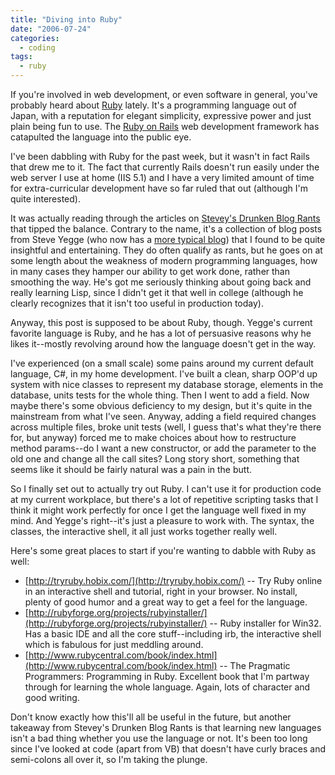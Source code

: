 ```yaml
---
title: "Diving into Ruby"
date: "2006-07-24"
categories:
  - coding
tags:
  - ruby
---
```


If you're involved in web development, or even software in general, you've probably heard about [Ruby](http://www.ruby-lang.org/) lately. It's a programming language out of Japan, with a reputation for elegant simplicity, expressive power and just plain being fun to use. The [Ruby on Rails](http://www.rubyonrails.org/) web development framework has catapulted the language into the public eye.

I've been dabbling with Ruby for the past week, but it wasn't in fact Rails that drew me to it. The fact that currently Rails doesn't run easily under the web server I use at home (IIS 5.1) and I have a very limited amount of time for extra-curricular development have so far ruled that out (although I'm quite interested).

It was actually reading through the articles on [Stevey's Drunken Blog Rants](http://www.cabochon.com/~stevey/blog-rants/) that tipped the balance. Contrary to the name, it's a collection of blog posts from Steve Yegge (who now has a [more typical blog](http://steve-yegge.blogspot.com/)) that I found to be quite insightful and entertaining. They do often qualify as rants, but he goes on at some length about the weakness of modern programming languages, how in many cases they hamper our ability to get work done, rather than smoothing the way. He's got me seriously thinking about going back and really learning Lisp, since I didn't get it that well in college (although he clearly recognizes that it isn't too useful in production today).

Anyway, this post is supposed to be about Ruby, though. Yegge's current favorite language is Ruby, and he has a lot of persuasive reasons why he likes it--mostly revolving around how the language doesn't get in the way.

I've experienced (on a small scale) some pains around my current default language, C#, in my home development. I've built a clean, sharp OOP'd up system with nice classes to represent my database storage, elements in the database, units tests for the whole thing. Then I went to add a field. Now maybe there's some obvious deficiency to my design, but it's quite in the mainstream from what I've seen. Anyway, adding a field required changes across multiple files, broke unit tests (well, I guess that's what they're there for, but anyway) forced me to make choices about how to restructure method params--do I want a new constructor, or add the parameter to the old one and change all the call sites? Long story short, something that seems like it should be fairly natural was a pain in the butt.

So I finally set out to actually try out Ruby. I can't use it for production code at my current workplace, but there's a lot of repetitive scripting tasks that I think it might work perfectly for once I get the language well fixed in my mind. And Yegge's right--it's just a pleasure to work with. The syntax, the classes, the interactive shell, it all just works together really well.

Here's some great places to start if you're wanting to dabble with Ruby as well:

- [http://tryruby.hobix.com/](http://tryruby.hobix.com/) -- Try Ruby online in an interactive shell and tutorial, right in your browser. No install, plenty of good humor and a great way to get a feel for the language.
- [http://rubyforge.org/projects/rubyinstaller/](http://rubyforge.org/projects/rubyinstaller/) -- Ruby installer for Win32. Has a basic IDE and all the core stuff--including irb, the interactive shell which is fabulous for just meddling around.
- [http://www.rubycentral.com/book/index.html](http://www.rubycentral.com/book/index.html) -- The Pragmatic Programmers: Programming in Ruby. Excellent book that I'm partway through for learning the whole language. Again, lots of character and good writing.

Don't know exactly how this'll all be useful in the future, but another takeaway from Stevey's Drunken Blog Rants is that learning new languages isn't a bad thing whether you use the language or not. It's been too long since I've looked at code (apart from VB) that doesn't have curly braces and semi-colons all over it, so I'm taking the plunge.
